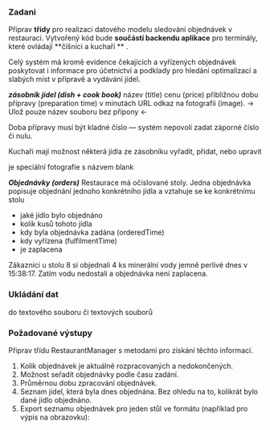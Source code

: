 ### Zadani

Připrav **třídy** pro realizaci datového modelu sledování objednávek v restauraci.
Vytvořený kód bude **součástí backendu aplikace** pro terminály, které ovládají **číšníci a kuchaři
**   .

Celý systém má kromě evidence čekajících a vyřízených objednávek poskytovat i informace pro
účetnictví a podklady pro hledání optimalizací a slabých míst v přípravě a vydávání jídel.

***zásobník jídel  (dish + cook book)***
název (title)
cenu (price)
přibližnou dobu přípravy (preparation time) v minutách
URL odkaz na fotografii (image). -> Ulož pouze název souboru bez přípony <-

Doba přípravy musí být kladné číslo — systém nepovolí zadat záporné číslo či nulu.

Kuchaři mají možnost některá jídla ze zásobníku vyřadit, přidat, nebo upravit

je speciální fotografie s názvem blank

***Objednávky (orders)***
Restaurace má očíslované stoly.
Jedna objednávka popisuje objednání jednoho konkrétního jídla a vztahuje se ke konkrétnímu stolu

* jaké jídlo bylo objednáno
* kolik kusů tohoto jídla
* kdy byla objednávka zadána (orderedTime)
* kdy vyřízena (fulfilmentTime)
* je zaplacena

Zákazníci u stolu 8 si objednali 4 ks minerální vody jemně perlivé dnes v 15:38:17. Zatím vodu
nedostali a objednávka není zaplacena.

### Ukládání dat

do textového souboru či textových souborů

### Požadované výstupy

Připrav třídu RestaurantManager s metodami pro získání těchto informací.

1) Kolik objednávek je aktuálně rozpracovaných a nedokončených.
2) Možnost seřadit objednávky podle času zadání.
3) Průměrnou dobu zpracování objednávek.
4) Seznam jídel, která byla dnes objednána. Bez ohledu na to, kolikrát bylo dané jídlo objednáno.
5) Export seznamu objednávek pro jeden stůl ve formátu (například pro výpis na obrazovku):




